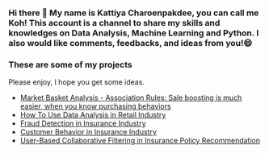 ### Hi there 👋 My name is Kattiya Charoenpakdee, you can call me Koh! This account is a channel to share my skills and knowledges on Data Analysis, Machine Learning and Python. I also would like comments, feedbacks, and ideas from you!😄

### These are some of my projects
Please enjoy, I hope you get some ideas.

- [Market Basket Analysis - Association Rules: Sale boosting is much easier, when you know purchasing behaviors](https://github.com/MariKoh/DataScienePortfolio/tree/master/Association%20Rules)
- [How To Use Data Analysis in Retail Industry](https://github.com/MariKoh/DataScienePortfolio/tree/master/How%20To%20Use%20Data%20Analysis%20in%20Retail%20Industry)
- [Fraud Detection in Insurance Industry](https://github.com/MariKoh/Business-and-Data-Analytics-Portfolio/tree/master/Fraud%20Data%20Analytics%20and%20Detection)
- [Customer Behavior in Insurance Industry](https://github.com/MariKoh/Business-and-Data-Analytics-Portfolio/tree/master/Insurance%20Customer%20Behavior)
- [User-Based Collaborative Filtering in Insurance Policy Recommendation](https://github.com/MariKoh/Business-and-Data-Analytics-Portfolio/tree/master/InsuranceRecommendationsystem)


<!--
**MariKoh/MariKoh** is a ✨ _special_ ✨ repository because its `README.md` (this file) appears on your GitHub profile.

Here are some ideas to get you started:

- 🔭 I’m currently working on ...
- 🌱 I’m currently learning ...
- 👯 I’m looking to collaborate on ...
- 🤔 I’m looking for help with ...
- 💬 Ask me about ...
- 📫 How to reach me: ...
- 😄 Pronouns: ...
- ⚡ Fun fact: ...
-->
